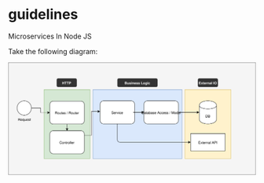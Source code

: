 # guidelines
Microservices In Node JS

Take the following diagram:

![API DMM](./assets/dmm/http-request-dmm.svg?sanitize=true)

